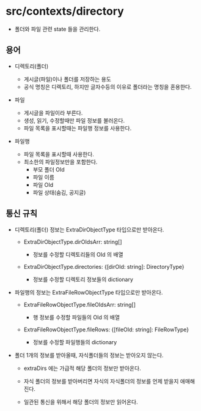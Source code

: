 # src/contexts/directory

- 폴더와 파일 관련 state 들을 관리한다.

## 용어

- 디렉토리(폴더)
    - 게시글(파일)이나 폴더를 저장하는 용도
    - 공식 명칭은 디렉토리, 하지만 글자수등의 이유로 폴더라는 명칭을 혼용한다.

- 파일
    - 게시글을 파일이라 부른다.
    - 생성, 읽기, 수정할때만 파일 정보를 불러온다.
    - 파일 목록을 표시할때는 파일행 정보를 사용한다.

- 파일행
    - 파일 목록을 표시할때 사용한다.
    - 최소한의 파일정보만을 포함한다.
        - 부모 폴더 OId
        - 파일 이름
        - 파일 OId
        - 파일 상태(숨김, 공지글)

## 통신 규칙

- 디렉토리(폴더) 정보는 ExtraDirObjectType 타입으로만 받아온다.

    - ExtraDirObjectType.dirOIdsArr: string[]
        - 정보를 수정할 디렉토리들의 OId 의 배열
        
    - ExtraDirObjectType.directories: {[dirOId: string]: DirectoryType}
        - 정보를 수정할 디렉토리 정보들의 dictionary

- 파일행의 정보는 ExtraFileRowObjectType 타입으로만 받아온다.

    - ExtraFileRowObjectType.fileOIdsArr: string[]
        - 행 정보를 수정할 파일들의 OId 의 배열

    - ExtraFileRowObjectType.fileRows: {[fileOId: string]: FileRowType}
        - 정보를 수정할 파일행들의 dictionary

- 폴더 1개의 정보를 받아올때, 자식폴더들의 정보는 받아오지 않는다.

    - extraDirs 에는 가급적 해당 폴더의 정보만 받아온다.

    - 자식 폴더의 정보를 받아버리면 자식의 자식폴더의 정보를 언제 받을지 애매해진다.
    
    - 일관된 통신을 위해서 해당 폴더의 정보만 읽어온다.